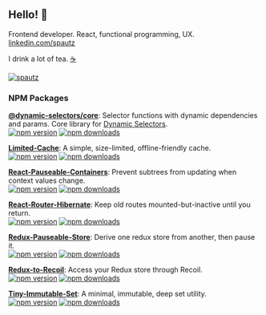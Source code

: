 ## Hello! 👋

Frontend developer. React, functional programming, UX.
[linkedin.com/spautz](https://www.linkedin.com/in/spautz/)

I drink a lot of tea. [☕](./PROJECT-STATUS.md)

<a href="https://coderstats.net/github/#spautz"><img src="https://github-readme-stats.vercel.app/api?username=spautz&show_icons=true&count_private=true" alt="spautz" /></a>

### NPM Packages

**[@dynamic-selectors/core](https://github.com/spautz/dynamic-selectors/tree/main/packages/core)**:
Selector functions with dynamic dependencies and params. Core library for [Dynamic Selectors](https://github.com/spautz/dynamic-selectors).
<br>
[![npm version](https://img.shields.io/npm/v/@dynamic-selectors/core.svg)](https://www.npmjs.com/package/@dynamic-selectors/core)
[![npm downloads](https://img.shields.io/npm/dm/@dynamic-selectors/core.svg)](https://www.npmjs.com/package/@dynamic-selectors/core)

**[Limited-Cache](https://github.com/spautz/limited-cache)**:
A simple, size-limited, offline-friendly cache.
<br>
[![npm version](https://img.shields.io/npm/v/limited-cache.svg)](https://www.npmjs.com/package/limited-cache)
[![npm downloads](https://img.shields.io/npm/dm/limited-cache.svg)](https://www.npmjs.com/package/limited-cache)

**[React-Pauseable-Containers](https://github.com/spautz/react-hibernate/tree/master/packages/react-pauseable-containers)**:
Prevent subtrees from updating when context values change.
<br>
[![npm version](https://img.shields.io/npm/v/react-pauseable-containers.svg)](https://www.npmjs.com/package/react-pauseable-containers)
[![npm downloads](https://img.shields.io/npm/dm/react-pauseable-containers.svg)](https://www.npmjs.com/package/react-pauseable-containers)

**[React-Router-Hibernate](https://github.com/spautz/react-hibernate/tree/master/packages/react-router-hibernate)**:
Keep old routes mounted-but-inactive until you return.
<br>
[![npm version](https://img.shields.io/npm/v/react-router-hibernate.svg)](https://www.npmjs.com/package/react-router-hibernate)
[![npm downloads](https://img.shields.io/npm/dm/react-router-hibernate.svg)](https://www.npmjs.com/package/react-router-hibernate)

**[Redux-Pauseable-Store](https://github.com/spautz/react-hibernate/tree/master/packages/redux-pauseable-store)**:
Derive one redux store from another, then pause it.
<br>
[![npm version](https://img.shields.io/npm/v/redux-pauseable-store.svg)](https://www.npmjs.com/package/redux-pauseable-store)
[![npm downloads](https://img.shields.io/npm/dm/redux-pauseable-store.svg)](https://www.npmjs.com/package/redux-pauseable-store)

**[Redux-to-Recoil](https://github.com/spautz/redux-to-recoil)**:
Access your Redux store through Recoil.
<br>
[![npm version](https://img.shields.io/npm/v/redux-to-recoil.svg)](https://www.npmjs.com/package/redux-to-recoil)
[![npm downloads](https://img.shields.io/npm/dm/redux-to-recoil.svg)](https://www.npmjs.com/package/redux-to-recoil)

**[Tiny-Immutable-Set](https://github.com/spautz/tiny-immutable-set)**:
A minimal, immutable, deep set utility.
<br>
[![npm version](https://img.shields.io/npm/v/tiny-immutable-set.svg)](https://www.npmjs.com/package/tiny-immutable-set)
[![npm downloads](https://img.shields.io/npm/dm/tiny-immutable-set.svg)](https://www.npmjs.com/package/tiny-immutable-set)
